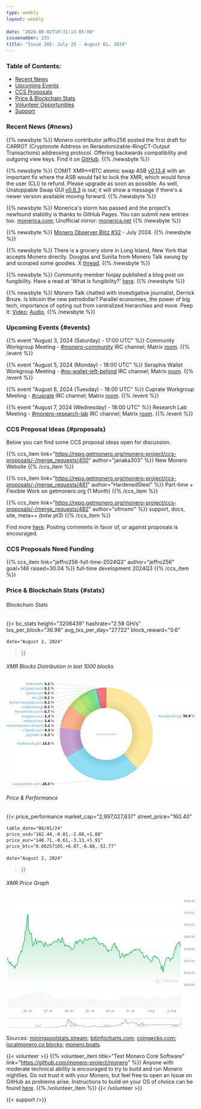 ```yaml
---
type: weekly
layout: weekly

date: "2024-08-02T10:31:13-05:00"
issuenumber: 205
title: "Issue 205: July 25 - August 01, 2024"
---
```


### Table of Contents:

- [Recent News](#news)
- [Upcoming Events](#events)
- [CCS Proposals](#proposals)
- [Price & Blockchain Stats](#stats)
- [Volunteer Opportunities](#volunteer)
- [Support](#support)

### Recent News {#news}

{{% newsbyte %}}
Monero contributor jeffro256 posted the first draft for CARROT (Cryptonote Address on Rerandomizable-RingCT-Output Transactions) addressing protocol. Offering backwards compatibility and outgoing view keys. Find it on [GitHub](https://github.com/jeffro256/carrot/blob/master/release/carrot_0.1.md).
{{% /newsbyte %}}

{{% newsbyte %}}
COMIT XMR<->BTC atomic swap ASB [v0.13.4](https://github.com/UnstoppableSwap/xmr-btc-swap/releases/tag/0.13.4) with an important fix where the ASB would fail to lock the XMR, which would force the user (CLI) to refund. Please upgrade as soon as possible. As well, Unstoppable Swap GUI [v0.6.3](https://github.com/UnstoppableSwap/unstoppableswap-gui/releases/tag/v0.6.3) is out; it will show a message if there's a newer version available moving forward.
{{% /newsbyte %}}

{{% newsbyte %}}
Monerica's storm has passed and the project's newfound stability is thanks to GitHub Pages. You can submit new entries too. [monerica.com](https://monerica.com/); Unofficial mirror: [monerica.net](https://monerica.net/)
{{% /newsbyte %}}

{{% newsbyte %}}
[Monero Observer Blitz #32](https://monero.observer/monero-observer-blitz-july-2024/) - July 2024.
{{% /newsbyte %}}

{{% newsbyte %}}
There is a grocery store in Long Island, New York that accepts Monero directly. Douglas and Sunita from Monero Talk swung by and scooped some goodies. X [thread](https://xcancel.com/DontTraceMeBruh/status/1817469115990159448).
{{% /newsbyte %}}

{{% newsbyte %}}
Community member foojay published a blog post on fungibility. Have a read at 'What is fungibility?' [here](https://cryptogrinders.us/?p=248).
{{% /newsbyte %}}

{{% newsbyte %}}
Monero Talk chatted with investigative journalist, Derrick Broze. Is bitcoin the new petrodollar? Parallel economies, the power of big tech, importance of opting out from centralized hierarchies and more. Peep it: [Video](https://iv.datura.network/watch?v=LfLibFaXldQ); [Audio](https://www.monerotalk.live/monerotalk-320).
{{% /newsbyte %}}

### Upcoming Events {#events}

{{% event "August 3, 2024 (Saturday) - 17:00 UTC" %}}
Community Workgroup Meeting - [#monero-community](irc://irc.libera.chat/#monero-community) IRC channel; Matrix [room](https://matrix.to/#/#monero-community:monero.social).
{{% /event %}}

{{% event "August 5, 2024 (Monday) - 18:00 UTC" %}}
Seraphis Wallet Workgroup Meeting - [#no-wallet-left-behind](irc://irc.libera.chat/#no-wallet-left-behind) IRC channel; Matrix [room](https://matrix.to/#/#no-wallet-left-behind:monero.social).
{{% /event %}}

{{% event "August 6, 2024 (Tuesday) - 18:00 UTC" %}}
Cuprate Workgroup Meeting - [#cuprate](irc://irc.libera.chat/#cuprate) IRC channel; Matrix [room](https://matrix.to/#/#cuprate:monero.social).
{{% /event %}}

{{% event "August 7, 2024 (Wednesday) - 18:00 UTC" %}}
Research Lab Meeting - [#monero-research-lab](irc://irc.libera.chat/#monero-research-lab) IRC channel; Matrix [room](https://matrix.to/#/#monero-research-lab:monero.social).
{{% /event %}}

### CCS Proposal Ideas {#proposals}

Below you can find some CCS proposal ideas open for discussion.

{{% ccs_item link="https://repo.getmonero.org/monero-project/ccs-proposals/-/merge_requests/450" author="janaka303" %}}
New Monero Website
{{% /ccs_item %}}

{{% ccs_item link="https://repo.getmonero.org/monero-project/ccs-proposals/-/merge_requests/481" author="HardenedSteel" %}}
Part-time + Flexible Work on getmonero.org (1 Month) 
{{% /ccs_item %}}

{{% ccs_item link="https://repo.getmonero.org/monero-project/ccs-proposals/-/merge_requests/482" author="ofrnxmr" %}}
support, docs, site, meta++ (totw pt3)
{{% /ccs_item %}}

Find more [here](https://ccs.getmonero.org/ideas/). Posting comments in favor of, or against proposals is encouraged.

### CCS Proposals Need Funding

{{% ccs_item link="jeffro256-full-time-2024Q3" author="jeffro256" goal=146 raised=30.04 %}}
full-time development 2024Q3
{{% /ccs_item %}}

### Price & Blockchain Stats {#stats}

###### Blockchain Stats

{{< bc_stats
	height="3206439"
	hashrate="2.58 GH/s"
	txs_per_block="36.98"
	avg_txs_per_day="27722"
	block_reward="0.6"

	date="August 2, 2024"
>}}

###### XMR Blocks Distribution in last 1000 blocks

![Hashrate Pool Distribution Pie Chart](./hash.png)

###### Price & Performance

{{< price_performance
	market_cap="2,997,027,637"
	street_price="160.40"

	table_date="08/01/24"
	price_usd="162.44,-0.01,-2.08,+1.88"
	price_eur="148.71,-0.61,-3.11,+1.91"
	price_btc="0.00257105,+6.87,-6.68,-52.77"

	date="August 2, 2024"
>}}

###### XMR Price Graph

![XMR Price Graph](./price.png)

Sources: [miningpoolstats.stream](https://miningpoolstats.stream/monero); [bitinfocharts.com](https://bitinfocharts.com/monero/); [coingecko.com](https://www.coingecko.com/en/coins/monero); [localmonero.co blocks](https://localmonero.co/blocks); [monero.boats](https://monero.boats/).

{{< volunteer >}}
{{% volunteer_item title="Test Monero Core Software" link="https://github.com/monero-project/monero" %}}
Anyone with moderate technical ability is encouraged to try to build and run Monero nightlies. Do not trust it with your Monero, but feel free to open an Issue on GitHub as problems arise. Instructions to build on your OS of choice can be found [here](https://github.com/monero-project/monero#compiling-monero-from-source). 
{{% /volunteer_item %}}
{{< /volunteer >}}

{{< support />}}

